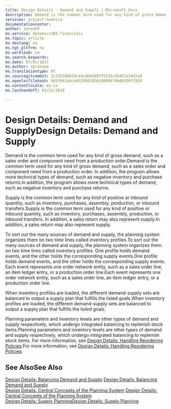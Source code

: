 ```yaml
---
title: Design Details - Demand and Supply | Microsoft Docs
description: Demand is the common term used for any kind of gross demand, such as a sales order and component need from a production order. In addition, the program allows more technical types of demand, such as negative inventory and purchase returns.
services: project-madeira
documentationcenter: 
author: SorenGP
ms.service: dynamics365-financials
ms.topic: article
ms.devlang: na
ms.tgt_pltfrm: na
ms.workload: na
ms.search.keywords: 
ms.date: 07/01/2017
ms.author: sgroespe
ms.translationtype: HT
ms.sourcegitcommit: 2c13559bb3dc44cdb61697f5135c5b931e34d2a8
ms.openlocfilehash: 983fbb1a4ce652900185010800474b80350f193d
ms.contentlocale: en-ca
ms.lasthandoff: 03/22/2018

---
```

# <a name="design-details-demand-and-supply"></a><span data-ttu-id="1c688-104">Design Details: Demand and Supply</span><span class="sxs-lookup"><span data-stu-id="1c688-104">Design Details: Demand and Supply</span></span>
<span data-ttu-id="1c688-105">Demand is the common term used for any kind of gross demand, such as a sales order and component need from a production order.</span><span class="sxs-lookup"><span data-stu-id="1c688-105">Demand is the common term used for any kind of gross demand, such as a sales order and component need from a production order.</span></span> <span data-ttu-id="1c688-106">In addition, the program allows more technical types of demand, such as negative inventory and purchase returns.</span><span class="sxs-lookup"><span data-stu-id="1c688-106">In addition, the program allows more technical types of demand, such as negative inventory and purchase returns.</span></span>  
  
 <span data-ttu-id="1c688-107">Supply is the common term used for any kind of positive or inbound quantity, such as inventory, purchases, assembly, production, or inbound transfers.</span><span class="sxs-lookup"><span data-stu-id="1c688-107">Supply is the common term used for any kind of positive or inbound quantity, such as inventory, purchases, assembly, production, or inbound transfers.</span></span> <span data-ttu-id="1c688-108">In addition, a sales return may also represent supply.</span><span class="sxs-lookup"><span data-stu-id="1c688-108">In addition, a sales return may also represent supply.</span></span>  
  
 <span data-ttu-id="1c688-109">To sort out the many sources of demand and supply, the planning system organizes them on two time lines called inventory profiles.</span><span class="sxs-lookup"><span data-stu-id="1c688-109">To sort out the many sources of demand and supply, the planning system organizes them on two time lines called inventory profiles.</span></span> <span data-ttu-id="1c688-110">One profile holds demand events, and the other holds the corresponding supply events.</span><span class="sxs-lookup"><span data-stu-id="1c688-110">One profile holds demand events, and the other holds the corresponding supply events.</span></span> <span data-ttu-id="1c688-111">Each event represents one order network entity, such as a sales order line, an item ledger entry, or a production order line.</span><span class="sxs-lookup"><span data-stu-id="1c688-111">Each event represents one order network entity, such as a sales order line, an item ledger entry, or a production order line.</span></span>  
  
 <span data-ttu-id="1c688-112">When inventory profiles are loaded, the different demand-supply sets are balanced to output a supply plan that fulfills the listed goals.</span><span class="sxs-lookup"><span data-stu-id="1c688-112">When inventory profiles are loaded, the different demand-supply sets are balanced to output a supply plan that fulfills the listed goals.</span></span>  
  
 <span data-ttu-id="1c688-113">Planning parameters and inventory levels are other types of demand and supply respectively, which undergo integrated balancing to replenish stock items.</span><span class="sxs-lookup"><span data-stu-id="1c688-113">Planning parameters and inventory levels are other types of demand and supply respectively, which undergo integrated balancing to replenish stock items.</span></span> <span data-ttu-id="1c688-114">For more information, see [Design Details: Handling Reordering Policies](design-details-handling-reordering-policies.md).</span><span class="sxs-lookup"><span data-stu-id="1c688-114">For more information, see [Design Details: Handling Reordering Policies](design-details-handling-reordering-policies.md).</span></span>  
  
## <a name="see-also"></a><span data-ttu-id="1c688-115">See Also</span><span class="sxs-lookup"><span data-stu-id="1c688-115">See Also</span></span>  
 <span data-ttu-id="1c688-116">[Design Details: Balancing Demand and Supply](design-details-balancing-demand-and-supply.md) </span><span class="sxs-lookup"><span data-stu-id="1c688-116">[Design Details: Balancing Demand and Supply](design-details-balancing-demand-and-supply.md) </span></span>  
 <span data-ttu-id="1c688-117">[Design Details: Central Concepts of the Planning System](design-details-central-concepts-of-the-planning-system.md) </span><span class="sxs-lookup"><span data-stu-id="1c688-117">[Design Details: Central Concepts of the Planning System](design-details-central-concepts-of-the-planning-system.md) </span></span>  
 [<span data-ttu-id="1c688-118">Design Details: Supply Planning</span><span class="sxs-lookup"><span data-stu-id="1c688-118">Design Details: Supply Planning</span></span>](design-details-supply-planning.md)
